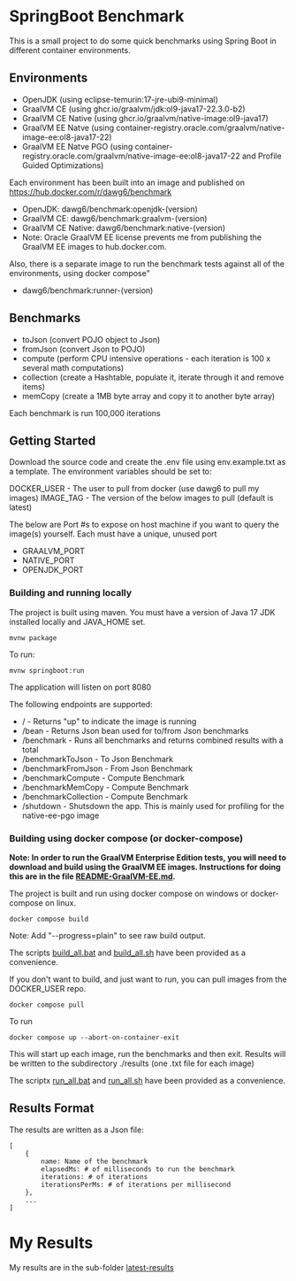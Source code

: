 # SpringBoot Benchmark

This is a small project to do some quick benchmarks using Spring Boot in different container environments.

## Environments

- OpenJDK (using eclipse-temurin:17-jre-ubi9-minimal)
- GraalVM CE (using ghcr.io/graalvm/jdk:ol9-java17-22.3.0-b2)
- GraalVM CE Native (using ghcr.io/graalvm/native-image:ol9-java17)
- GraalVM EE Natve (using container-registry.oracle.com/graalvm/native-image-ee:ol8-java17-22)
- GraalVM EE Natve PGO (using container-registry.oracle.com/graalvm/native-image-ee:ol8-java17-22 and Profile Guided Optimizations)

Each environment has been built into an image and published on https://hub.docker.com/r/dawg6/benchmark

- OpenJDK: dawg6/benchmark:openjdk-(version)
- GraalVM CE: dawg6/benchmark:graalvm-(version)
- GraalVM CE Native: dawg6/benchmark:native-(version)
- Note: Oracle GraalVM EE license prevents me from publishing the GraalVM EE images to hub.docker.com.

Also, there is a separate image to run the benchmark tests against all of the environments, using docker compose"

- dawg6/benchmark:runner-(version)

## Benchmarks

- toJson (convert POJO object to Json)
- fromJson (convert Json to POJO)
- compute (perform CPU intensive operations - each iteration is 100 x several math computations)
- collection (create a Hashtable, populate it, iterate through it and remove items)
- memCopy (create a 1MB byte array and copy it to another byte array)

Each benchmark is run 100,000 iterations

## Getting Started

Download the source code and create the .env file using env.example.txt as a template. The environment variables should be set to:

DOCKER_USER - The user to pull from docker (use dawg6 to pull my images)
IMAGE_TAG - The version of the below images to pull (default is latest)

The below are Port #s to expose on host machine if you want to query the image(s) yourself. Each must have a unique, unused port

- GRAALVM_PORT 
- NATIVE_PORT 
- OPENJDK_PORT

### Building and running locally

The project is built using maven. You must have a version of Java 17 JDK installed locally and JAVA_HOME set.

    mvnw package

To run:

    mvnw springboot:run

The application will listen on port 8080

The following endpoints are supported:

- / - Returns "up" to indicate the image is running
- /bean - Returns Json bean used for to/from Json benchmarks
- /benchmark - Runs all benchmarks and returns combined results with a total
- /benchmarkToJson - To Json Benchmark
- /benchmarkFromJson - From Json Benchmark
- /benchmarkCompute - Compute Benchmark
- /benchmarkMemCopy - Compute Benchmark
- /benchmarkCollection - Compute Benchmark
- /shutdown - Shutsdown the app. This is mainly used for profiling for the native-ee-pgo image

### Building using docker compose (or docker-compose)

**Note: In order to run the GraalVM Enterprise Edition tests, you will need to download and build using the GraalVM EE images. Instructions for doing this are in the file [README-GraalVM-EE.md](README-GraalVM-EE.md).**

The project is built and run using docker compose on windows or docker-compose on linux.

    docker compose build

Note: Add "--progress=plain" to see raw build output.

The scripts [build_all.bat](build_all.bat) and [build_all.sh](build_all.sh) have been provided as a convenience.

If you don't want to build, and just want to run, you can pull images from the DOCKER_USER repo.

    docker compose pull

To run

    docker compose up --abort-on-container-exit

This will start up each image, run the benchmarks and then exit. Results will be written to the subdirectory ./results (one .txt file for each image)

The scriptx [run_all.bat](run_all.bat) and [run_all.sh](run_all.sh) have been provided as a convenience.

## Results Format

The results are written as a Json file:

    [
        {
            name: Name of the benchmark
            elapsedMs: # of milliseconds to run the benchmark
            iterations: # of iterations
            iterationsPerMs: # of iterations per millisecond
        },
        ...
    ]

# My Results

My results are in the sub-folder [latest-results](latest-results/)
